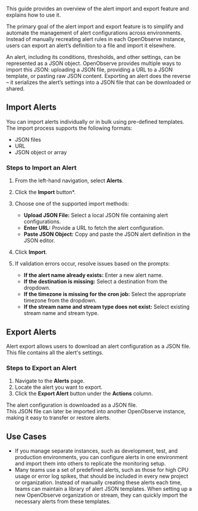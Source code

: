 This guide provides an overview of the alert import and export feature and explains how to use it. 

The primary goal of the alert import and export feature is to simplify and automate the management of alert configurations across environments. Instead of manually recreating alert rules in each OpenObserve instance, users can export an alert’s definition to a file and import it elsewhere. 

An alert, including its conditions, thresholds, and other settings, can be represented as a JSON object. OpenObserve provides multiple ways to import this JSON: uploading a JSON file, providing a URL to a JSON template, or pasting raw JSON content. Exporting an alert does the reverse – it serializes the alert’s settings into a JSON file that can be downloaded or shared.

## Import Alerts

You can import alerts individually or in bulk using pre-defined templates. The import process supports the following formats:

- JSON files  
- URL   
- JSON object or array

### Steps to Import an Alert

1. From the left-hand navigation, select **Alerts**.  
2. Click the **Import** button*. 
3. Choose one of the supported import methods: 

    - **Upload JSON File:** Select a local JSON file containing alert configurations.  
    - **Enter URL:** Provide a URL to fetch the alert configuration.  
    - **Paste JSON Object:** Copy and paste the JSON alert definition in the JSON editor.

4. Click **Import**. 
5. If validation errors occur, resolve issues based on the prompts:

    - **If the alert name already exists:** Enter a new alert name.  
    - **If the destination is missing:** Select a destination from the dropdown.  
    - **If the timezone is missing for the cron job:** Select the appropriate timezone from the dropdown.  
    - **If the stream name and stream type does not exist:** Select existing stream name and stream type.

## Export Alerts

Alert export allows users to download an alert configuration as a JSON file. This file contains all the alert's settings. 

### Steps to Export an Alert

1. Navigate to the **Alerts** page.  
2. Locate the alert you want to export.  
3. Click the **Export Alert** button under the **Actions** column.

The alert configuration is downloaded as a JSON file.  
This JSON file can later be imported into another OpenObserve instance, making it easy to transfer or restore alerts.

## Use Cases

- If you manage separate instances, such as development, test, and production environments, you can configure alerts in one environment and import them into others to replicate the monitoring setup.   
- Many teams use a set of predefined alerts, such as those for high CPU usage or error log spikes, that should be included in every new project or organization. Instead of manually creating these alerts each time, teams can maintain a library of alert JSON templates. When setting up a new OpenObserve organization or stream, they can quickly import the necessary alerts from these templates.